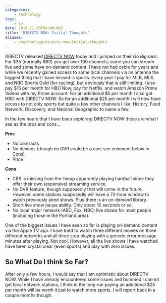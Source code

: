 ```yaml
---
categories:
    - technology
tags:
    - tv
date: 2016-11-30T00:00:00Z
title: 'DIRECTV NOW: Initial Thoughts'
aliases:
    - /technology/directv-now-initial-thoughts
---
```


DIRECTV released [DIRECTV NOW][now] today and I jumped on their _Go Big_ deal. For $35 (normally $60) you get over 100 channels; some you can stream live and some have on-demand content. I have not had cable for years and while we recently gained access to some local channels via an antenna the biggest thing that I have missed is sports. Every year I pay for MLB, MLS, and NBC Sports Gold (for cycling), but obviously that is still limiting. I also pay $15 per month for HBO Now, pay for Netflix, and watch Amazon Prime Videos with my Prime account. For an additional $5 per month I also got HBO with DIRECTV NOW. So for an additional $25 per month I will now have access to not only sports but quite a few other channels I like: History, Food Network, Discovery, and National Geographic to name a few.

In the few hours that I have been exploring DIRECTV NOW these are what I see as the pros and cons...

**Pros**

- No contracts
- No devices (though no DVR could be a con; see comment below in Cons)
- Price

**Cons**

- CBS is missing from the lineup apparently playing hardball since they offer their own (expensive) streaming service.
- No DVR feature, though supposedly that will come in the future. However, some stations supposedly will have a 72-hour window to watch previously aired shows. Plus there is an on-demand library.
- Short live show pause ability. Only about 10 seconds or so.
- No local major network (ABC, Fox, NBC) live shows for most people (including those in the Portland area).

One of the biggest issues I have seen so far is playing on-demand content via the Apple TV app. I have tried to watch three different movies on three different networks and all three stop playing with a generic error message minutes after playing. Not cool. However, all the live shows I have watched have been crystal clear (even sports) and play with zero issues.

## So What Do I think So Far?

After only a few hours, I would say that I am optimistic about DIRECTV NOW. While I have already encountered some issues and bummed I cannot get local network stations, I think in the long run paying an additional $25 per month will be worth it just to watch more sports. I will report back in a couple months though.

[now]: https://directvnow.com

